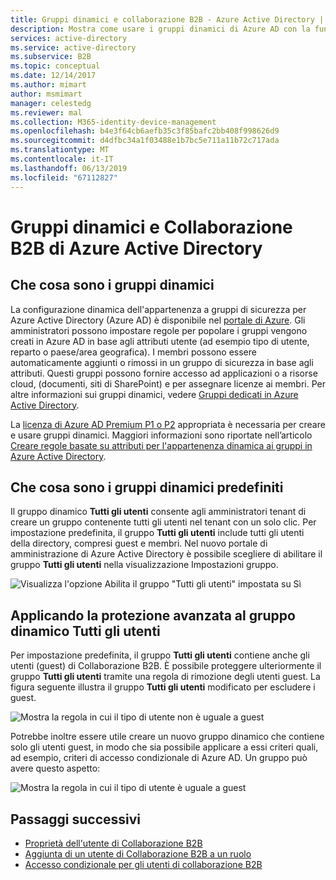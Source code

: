 ```yaml
---
title: Gruppi dinamici e collaborazione B2B - Azure Active Directory | Microsoft Docs
description: Mostra come usare i gruppi dinamici di Azure AD con la funzionalità di collaborazione B2B di Azure Active Directory
services: active-directory
ms.service: active-directory
ms.subservice: B2B
ms.topic: conceptual
ms.date: 12/14/2017
ms.author: mimart
author: msmimart
manager: celestedg
ms.reviewer: mal
ms.collection: M365-identity-device-management
ms.openlocfilehash: b4e3f64cb6aefb35c3f85bafc2bb408f998626d9
ms.sourcegitcommit: d4dfbc34a1f03488e1b7bc5e711a11b72c717ada
ms.translationtype: MT
ms.contentlocale: it-IT
ms.lasthandoff: 06/13/2019
ms.locfileid: "67112827"
---
```

# <a name="dynamic-groups-and-azure-active-directory-b2b-collaboration"></a>Gruppi dinamici e Collaborazione B2B di Azure Active Directory

## <a name="what-are-dynamic-groups"></a>Che cosa sono i gruppi dinamici
La configurazione dinamica dell'appartenenza a gruppi di sicurezza per Azure Active Directory (Azure AD) è disponibile nel [portale di Azure](https://portal.azure.com). Gli amministratori possono impostare regole per popolare i gruppi vengono creati in Azure AD in base agli attributi utente (ad esempio tipo di utente, reparto o paese/area geografica). I membri possono essere automaticamente aggiunti o rimossi in un gruppo di sicurezza in base agli attributi. Questi gruppi possono fornire accesso ad applicazioni o a risorse cloud, (documenti, siti di SharePoint) e per assegnare licenze ai membri. Per altre informazioni sui gruppi dinamici, vedere [Gruppi dedicati in Azure Active Directory](../active-directory-accessmanagement-dedicated-groups.md).

La [licenza di Azure AD Premium P1 o P2](https://azure.microsoft.com/pricing/details/active-directory/) appropriata è necessaria per creare e usare gruppi dinamici. Maggiori informazioni sono riportate nell’articolo [Creare regole basate su attributi per l'appartenenza dinamica ai gruppi in Azure Active Directory](../users-groups-roles/groups-dynamic-membership.md).

## <a name="what-are-the-built-in-dynamic-groups"></a>Che cosa sono i gruppi dinamici predefiniti
Il gruppo dinamico **Tutti gli utenti** consente agli amministratori tenant di creare un gruppo contenente tutti gli utenti nel tenant con un solo clic. Per impostazione predefinita, il gruppo **Tutti gli utenti** include tutti gli utenti della directory, compresi guest e membri.
Nel nuovo portale di amministrazione di Azure Active Directory è possibile scegliere di abilitare il gruppo **Tutti gli utenti** nella visualizzazione Impostazioni gruppo.

![Visualizza l'opzione Abilita il gruppo "Tutti gli utenti" impostata su Sì](media/use-dynamic-groups/enable-all-users-group.png)

## <a name="hardening-the-all-users-dynamic-group"></a>Applicando la protezione avanzata al gruppo dinamico Tutti gli utenti
Per impostazione predefinita, il gruppo **Tutti gli utenti** contiene anche gli utenti (guest) di Collaborazione B2B. È possibile proteggere ulteriormente il gruppo **Tutti gli utenti** tramite una regola di rimozione degli utenti guest. La figura seguente illustra il gruppo **Tutti gli utenti** modificato per escludere i guest.

![Mostra la regola in cui il tipo di utente non è uguale a guest](media/use-dynamic-groups/exclude-guest-users.png)

Potrebbe inoltre essere utile creare un nuovo gruppo dinamico che contiene solo gli utenti guest, in modo che sia possibile applicare a essi criteri quali, ad esempio, criteri di accesso condizionale di Azure AD.
Un gruppo può avere questo aspetto:

![Mostra la regola in cui il tipo di utente è uguale a guest](media/use-dynamic-groups/only-guest-users.png)

## <a name="next-steps"></a>Passaggi successivi

- [Proprietà dell'utente di Collaborazione B2B](user-properties.md)
- [Aggiunta di un utente di Collaborazione B2B a un ruolo](add-guest-to-role.md)
- [Accesso condizionale per gli utenti di collaborazione B2B](conditional-access.md)

